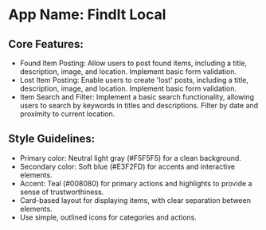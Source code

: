# **App Name**: FindIt Local

## Core Features:

- Found Item Posting: Allow users to post found items, including a title, description, image, and location. Implement basic form validation.
- Lost Item Posting: Enable users to create 'lost' posts, including a title, description, image, and location. Implement basic form validation.
- Item Search and Filter: Implement a basic search functionality, allowing users to search by keywords in titles and descriptions. Filter by date and proximity to current location.

## Style Guidelines:

- Primary color: Neutral light gray (#F5F5F5) for a clean background.
- Secondary color: Soft blue (#E3F2FD) for accents and interactive elements.
- Accent: Teal (#008080) for primary actions and highlights to provide a sense of trustworthiness.
- Card-based layout for displaying items, with clear separation between elements.
- Use simple, outlined icons for categories and actions.